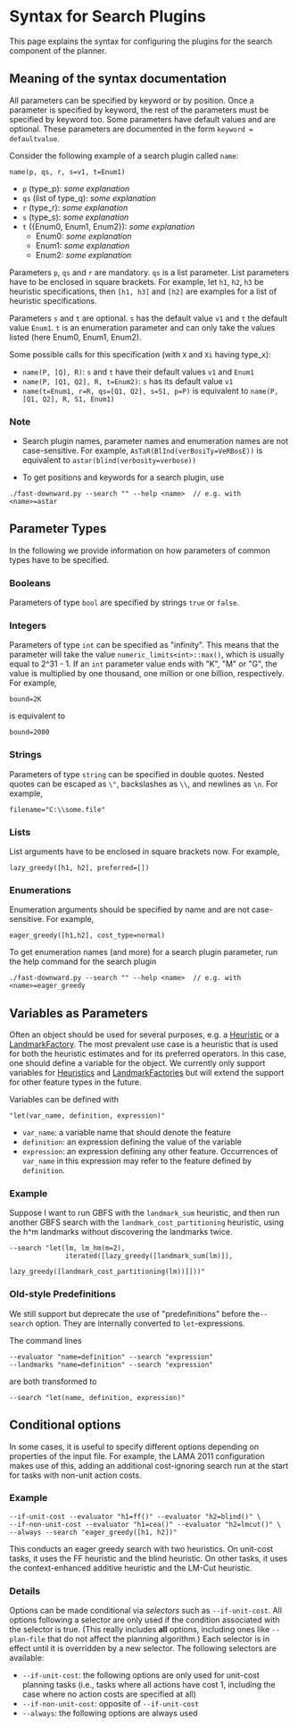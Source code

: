 # Syntax for Search Plugins

This page explains the syntax for configuring the plugins for the search
component of the planner. 

## Meaning of the syntax documentation

All parameters can be specified by keyword or by position. Once a parameter is
specified by keyword, the rest of the parameters must be specified by keyword
too. Some parameters have default values and are optional. These parameters are
documented in the form `keyword = defaultvalue`.

Consider the following example of a search plugin called `name`:

    name(p, qs, r, s=v1, t=Enum1)

-   `p` (type_p): _some explanation_
-   `qs` (list of type_q): _some explanation_
-   `r` (type_r): _some explanation_
-   `s` (type_s): _some explanation_
-   `t` ({Enum0, Enum1, Enum2}): _some explanation_
    -   Enum0: _some explanation_
    -   Enum1: _some explanation_
    -   Enum2: _some explanation_

Parameters `p`, `qs` and `r` are mandatory. `qs` is a list parameter. List
parameters have to be enclosed in square brackets. For example, let `h1`, `h2`,
`h3` be heuristic specifications, then `[h1, h3]` and `[h2]` are examples for
a list of heuristic specifications.

Parameters `s` and `t` are optional. `s` has the default value `v1` and `t` the
default value `Enum1`. `t` is an enumeration parameter and can only take the
values listed (here Enum0, Enum1, Enum2).

Some possible calls for this specification (with `X` and `Xi` having type_x):

-   `name(P, [Q], R)`: `s` and `t` have their default values `v1` and `Enum1`
-   `name(P, [Q1, Q2], R, t=Enum2)`: `s` has its default value `v1`
-   `name(t=Enum1, r=R, qs=[Q1, Q2], s=S1, p=P)` is equivalent to
    `name(P, [Q1, Q2], R, S1, Enum1)`

### Note

-   Search plugin names, parameter names and enumeration names are not case-sensitive. For example, `AsTaR(BlInd(verBosiTy=VeRBosE))`
is equivalent to `astar(blind(verbosity=verbose))`


-   To get positions and keywords for a search plugin, use

```
./fast-downward.py --search "" --help <name>  // e.g. with <name>=astar
```

## Parameter Types
In the following we provide information on how parameters of common types have to be specified.

### Booleans

Parameters of type `bool` are specified by strings `true` or `false`.

### Integers

Parameters of type `int` can be specified as "infinity". This means that the
parameter will take the value `numeric_limits<int>::max()`, which is usually
equal to 2^31 - 1. If an `int` parameter value ends with "K", "M" or "G", the
value is multiplied by one thousand, one million or one billion, respectively. For example,

    bound=2K

is equivalent to 

    bound=2000

### Strings

Parameters of type `string` can be specified in double quotes. Nested quotes
can be escaped as `\"`, backslashes as `\\`, and newlines as `\n`. For example,

    filename="C:\\some.file"

### Lists

List arguments have to be enclosed in square brackets now. For example,

    lazy_greedy([h1, h2], preferred=[])

### Enumerations

Enumeration arguments should be specified by name and are not case-sensitive. For example,

    eager_greedy([h1,h2], cost_type=normal)

To get enumeration names (and more) for a search plugin parameter, run the help command for the search plugin

    ./fast-downward.py --search "" --help <name>  // e.g. with <name>=eager_greedy

## Variables as Parameters

Often an object should be used for several purposes, e.g. a
[Heuristic](search/Evaluator.md) or a [LandmarkFactory](search/LandmarkFactory.md).
The most prevalent use case is a heuristic that is used for both the heuristic
estimates and for its preferred operators. In this case, one should define
a variable for the object. We currently only support variables for
[Heuristics](search/Evaluator.md) and [LandmarkFactories](search/LandmarkFactory.md)
but will extend the support for other feature types in the future.

Variables can be defined with

    "let(var_name, definition, expression)"

-   `var_name`: a variable name that should denote the feature
-   `definition`: an expression defining the value of the variable
-   `expression`: an expression defining any other feature.
    Occurrences of `var_name` in this expression may refer to the feature
    defined by `definition`.

### Example

Suppose I want to run GBFS with the `landmark_sum` heuristic, and then run
another GBFS search with the `landmark_cost_partitioning` heuristic, using the
h^m landmarks without discovering the landmarks twice.

```
--search "let(lm, lm_hm(m=2), 
              iterated([lazy_greedy([landmark_sum(lm)]),
                        lazy_greedy([landmark_cost_partitioning(lm))]]))"
```

### Old-style Predefinitions

We still support but deprecate the use of "predefinitions" before the`--search`
option. They are internally converted to `let`-expressions.

The command lines

    --evaluator "name=definition" --search "expression"
    --landmarks "name=definition" --search "expression"

are both transformed to

    --search "let(name, definition, expression)"

## Conditional options

In some cases, it is useful to specify different options depending on
properties of the input file. For example, the LAMA 2011 configuration
makes use of this, adding an additional cost-ignoring search run at the
start for tasks with non-unit action costs.

### Example

    --if-unit-cost --evaluator "h1=ff()" --evaluator "h2=blind()" \
    --if-non-unit-cost --evaluator "h1=cea()" --evaluator "h2=lmcut()" \
    --always --search "eager_greedy([h1, h2])"

This conducts an eager greedy search with two heuristics. On unit-cost
tasks, it uses the FF heuristic and the blind heuristic. On other tasks,
it uses the context-enhanced additive heuristic and the LM-Cut
heuristic.

### Details

Options can be made conditional via *selectors* such as
`--if-unit-cost`. All options following a selector are only used if
the condition associated with the selector is true. (This really
includes **all** options, including ones like `--plan-file` that do
not affect the planning algorithm.) Each selector is in effect until it
is overridden by a new selector. The following selectors are available:

-   `--if-unit-cost`: the following options are only used for
    unit-cost planning tasks (i.e., tasks where all actions have cost 1,
    including the case where no action costs are specified at all)
-   `--if-non-unit-cost`: opposite of `--if-unit-cost`
-   `--always`: the following options are always used
